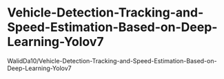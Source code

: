 # Vehicle-Detection-Tracking-and-Speed-Estimation-Based-on-Deep-Learning-Yolov7
WalidDa10/Vehicle-Detection-Tracking-and-Speed-Estimation-Based-on-Deep-Learning-Yolov7
